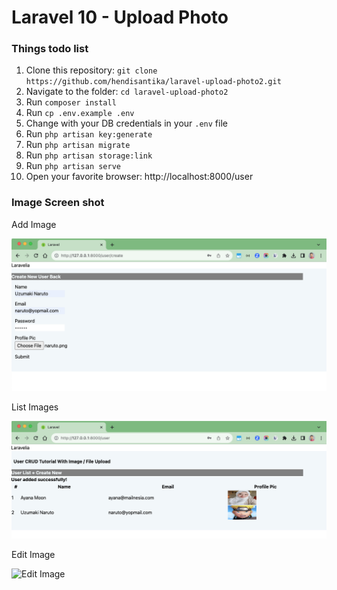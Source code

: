# Laravel 10 - Upload Photo

### Things todo list

1. Clone this repository: `git clone https://github.com/hendisantika/laravel-upload-photo2.git`
2. Navigate to the folder: `cd laravel-upload-photo2`
3. Run `composer install`
4. Run `cp .env.example .env`
5. Change with your DB credentials in your `.env` file
6. Run `php artisan key:generate`
7. Run `php artisan migrate`
8. Run `php artisan storage:link`
9. Run `php artisan serve`
10. Open your favorite browser: http://localhost:8000/user

### Image Screen shot

Add Image

![Add Image](img/add.png "Add Image")

List Images

![List Images](img/list.png "List Images")

Edit Image

![Edit Image](img/edit.png "Edit Image")
